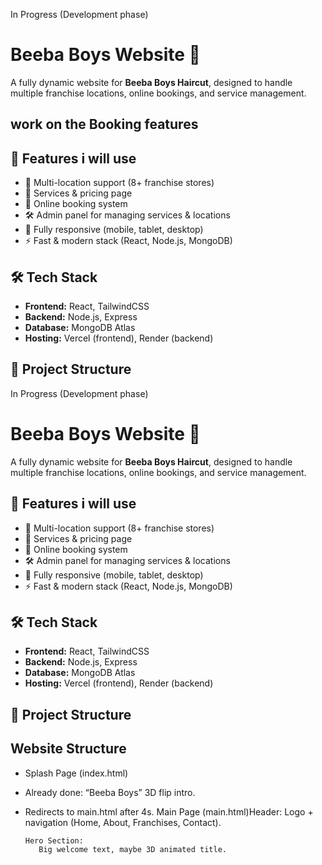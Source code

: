 In Progress (Development phase)


# Beeba Boys Website 💈

A fully dynamic website for **Beeba Boys Haircut**, designed to handle multiple franchise locations, online bookings, and service management.  
## work on the Booking features


## 🚀 Features i will use 
- 📍 Multi-location support (8+ franchise stores)  
- 💈 Services & pricing page  
- 📅 Online booking system  
- 🛠️ Admin panel for managing services & locations  
- 📱 Fully responsive (mobile, tablet, desktop)  
- ⚡ Fast & modern stack (React, Node.js, MongoDB)  

## 🛠 Tech Stack
- **Frontend:** React, TailwindCSS  
- **Backend:** Node.js, Express  
- **Database:** MongoDB Atlas  
- **Hosting:** Vercel (frontend), Render (backend)  

## 📂 Project Structure

In Progress (Development phase)


# Beeba Boys Website 💈

A fully dynamic website for **Beeba Boys Haircut**, designed to handle multiple franchise locations, online bookings, and service management.  

## 🚀 Features i will use 
- 📍 Multi-location support (8+ franchise stores)  
- 💈 Services & pricing page  
- 📅 Online booking system  
- 🛠️ Admin panel for managing services & locations  
- 📱 Fully responsive (mobile, tablet, desktop)  
- ⚡ Fast & modern stack (React, Node.js, MongoDB)  

## 🛠 Tech Stack
- **Frontend:** React, TailwindCSS  
- **Backend:** Node.js, Express  
- **Database:** MongoDB Atlas  
- **Hosting:** Vercel (frontend), Render (backend)  

## 📂 Project Structure


## Website Structure

- Splash Page (index.html)
- Already done: “Beeba Boys” 3D flip intro.
- Redirects to main.html after 4s.
       Main Page (main.html)Header:
                Logo + navigation (Home, About, Franchises, Contact).

      Hero Section:
         Big welcome text, maybe 3D animated title.



